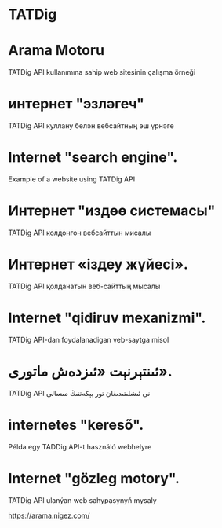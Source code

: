 # TATDig

# Arama Motoru
TATDig API kullanımına sahip web sitesinin çalışma örneği

# интернет "эзләгеч"
TATDig API куллану белән вебсайтның эш үрнәге

# Internet "search engine".
Example of a website using TATDig API

# Интернет "издөө системасы"
TATDig API колдонгон вебсайттын мисалы

# Интернет «іздеу жүйесі».
TATDig API қолданатын веб-сайттың мысалы

# Internet "qidiruv mexanizmi".
TATDig API-dan foydalanadigan veb-saytga misol

# ئىنتېرنېت «ئىزدەش ماتورى».
TATDig API نى ئىشلىتىدىغان تور بېكەتنىڭ مىسالى

# internetes "kereső".
Példa egy TADDig API-t használó webhelyre

# Internet "gözleg motory".
TATDig API ulanýan web sahypasynyň mysaly

https://arama.nigez.com/
